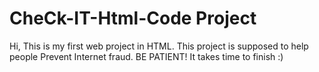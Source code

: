 # CheCk-IT-Html-Code Project

Hi, This is my first web project in HTML.
This project is supposed to help people Prevent Internet fraud.
BE PATIENT! It takes time to finish :)
